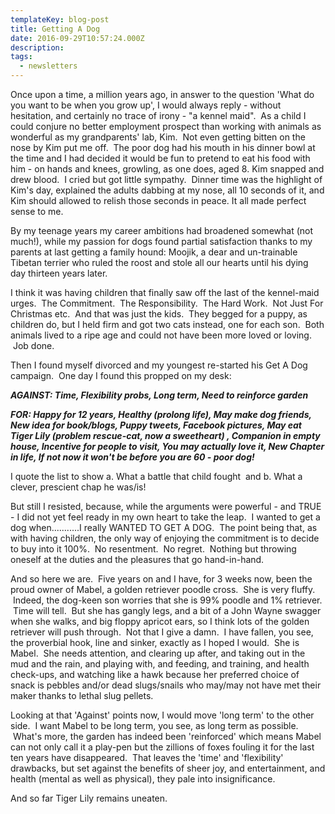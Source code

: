 ```yaml
---
templateKey: blog-post
title: Getting A Dog
date: 2016-09-29T10:57:24.000Z
description: 
tags: 
  - newsletters
---
```


Once upon a time, a million years ago, in answer to the question 'What do you want to be when you grow up', I would always reply - without hesitation, and certainly no trace of irony - "a kennel maid".  As a child I could conjure no better employment prospect than working with animals as wonderful as my grandparents' lab, Kim.  Not even getting bitten on the nose by Kim put me off.  The poor dog had his mouth in his dinner bowl at the time and I had decided it would be fun to pretend to eat his food with him - on hands and knees, growling, as one does, aged 8. Kim snapped and drew blood.  I cried but got little sympathy.  Dinner time was the highlight of Kim's day, explained the adults dabbing at my nose, all 10 seconds of it, and Kim should allowed to relish those seconds in peace. It all made perfect sense to me.

By my teenage years my career ambitions had broadened somewhat (not much!), while my passion for dogs found partial satisfaction thanks to my parents at last getting a family hound: Moojik, a dear and un-trainable Tibetan terrier who ruled the roost and stole all our hearts until his dying day thirteen years later.

I think it was having children that finally saw off the last of the kennel-maid urges.  The Commitment.  The Responsibility.  The Hard Work.  Not Just For Christmas etc.  And that was just the kids.  They begged for a puppy, as children do, but I held firm and got two cats instead, one for each son.  Both animals lived to a ripe age and could not have been more loved or loving.  Job done.

Then I found myself divorced and my youngest re-started his Get A Dog campaign.  One day I found this propped on my desk:

**_AGAINST: Time, Flexibility probs, Long term, Need to reinforce garden_**

**_FOR: Happy for 12 years, Healthy (prolong life), May make dog friends, New idea for book/blogs, Puppy tweets, Facebook pictures, May eat Tiger Lily (problem rescue-cat, now a sweetheart) , Companion in empty house, Incentive for people to visit, You may actually love it, New Chapter in life, If not now it won't be before you are 60 - poor dog!_**

I quote the list to show a. What a battle that child fought  and b. What a clever, prescient chap he was/is!

But still I resisted, because, while the arguments were powerful - and TRUE - I did not yet feel ready in my own heart to take the leap.  I wanted to get a dog when...........I really WANTED TO GET A DOG.  The point being that, as with having children, the only way of enjoying the commitment is to decide to buy into it 100%.  No resentment.  No regret.  Nothing but throwing oneself at the duties and the pleasures that go hand-in-hand.

And so here we are.  Five years on and I have, for 3 weeks now, been the proud owner of Mabel, a golden retriever poodle cross.  She is very fluffy.  Indeed, the dog-keen son worries that she is 99% poodle and 1% retriever.  Time will tell.  But she has gangly legs, and a bit of a John Wayne swagger when she walks, and big floppy apricot ears, so I think lots of the golden retriever will push through.  Not that I give a damn.  I have fallen, you see, the proverbial hook, line and sinker, exactly as I hoped I would.  She is Mabel.  She needs attention, and clearing up after, and taking out in the mud and the rain, and playing with, and feeding, and training, and health check-ups, and watching like a hawk because her preferred choice of snack is pebbles and/or dead slugs/snails who may/may not have met their maker thanks to lethal slug pellets.

Looking at that 'Against' points now, I would move 'long term' to the other side.  I want Mabel to be long term, you see, as long term as possible.  What's more, the garden has indeed been 'reinforced' which means Mabel can not only call it a play-pen but the zillions of foxes fouling it for the last ten years have disappeared.  That leaves the 'time' and 'flexibility' drawbacks, but set against the benefits of sheer joy, and entertainment, and health (mental as well as physical), they pale into insignificance.

And so far Tiger Lily remains uneaten.
